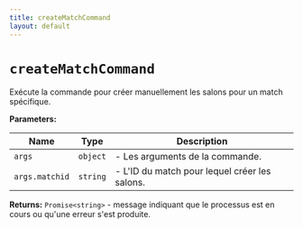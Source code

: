 ```yaml
---
title: createMatchCommand
layout: default
---
```


# `createMatchCommand`

Exécute la commande pour créer manuellement les salons pour un match spécifique.

**Parameters:**

| Name | Type | Description |
| ---- | ---- | ----------- |
| `args` | `object` | - Les arguments de la commande. |
| `args.matchid` | `string` | - L'ID du match pour lequel créer les salons. |

**Returns:** `Promise<string>` - message indiquant que le processus est en cours ou qu'une erreur s'est produite.

